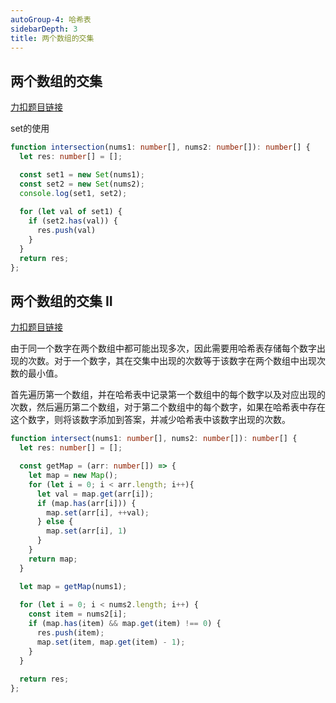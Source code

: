 ```yaml
---
autoGroup-4: 哈希表
sidebarDepth: 3
title: 两个数组的交集
---
```


## 两个数组的交集
[力扣题目链接](https://leetcode.cn/problems/intersection-of-two-arrays/)

set的使用
```typescript
function intersection(nums1: number[], nums2: number[]): number[] {
  let res: number[] = [];

  const set1 = new Set(nums1);
  const set2 = new Set(nums2);
  console.log(set1, set2);
  
  for (let val of set1) {
    if (set2.has(val)) {
      res.push(val)
    }
  }
  return res;
};
```

## 两个数组的交集 II
[力扣题目链接](https://leetcode.cn/problems/intersection-of-two-arrays-ii/)

由于同一个数字在两个数组中都可能出现多次，因此需要用哈希表存储每个数字出现的次数。对于一个数字，其在交集中出现的次数等于该数字在两个数组中出现次数的最小值。

首先遍历第一个数组，并在哈希表中记录第一个数组中的每个数字以及对应出现的次数，然后遍历第二个数组，对于第二个数组中的每个数字，如果在哈希表中存在这个数字，则将该数字添加到答案，并减少哈希表中该数字出现的次数。
```typescript
function intersect(nums1: number[], nums2: number[]): number[] {
  let res: number[] = [];

  const getMap = (arr: number[]) => {
    let map = new Map();
    for (let i = 0; i < arr.length; i++){
      let val = map.get(arr[i]);
      if (map.has(arr[i])) {
        map.set(arr[i], ++val);
      } else {
        map.set(arr[i], 1)
      }
    }
    return map;
  }

  let map = getMap(nums1);
  
  for (let i = 0; i < nums2.length; i++) {
    const item = nums2[i];
    if (map.has(item) && map.get(item) !== 0) {
      res.push(item);
      map.set(item, map.get(item) - 1);
    }
  }
  
  return res;
};

```
